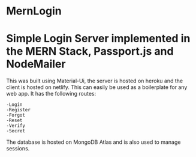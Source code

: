 # MernLogin
# Simple Login Server implemented in the MERN Stack, Passport.js and NodeMailer

This was built using Material-Ui, the server is hosted on heroku and the client is hosted on netlify.
This can easily be used as a boilerplate for any web app. It has the following routes:


    -Login
    -Register
    -Forgot
    -Reset
    -Verify
    -Secret

The database is hosted on MongoDB Atlas and is also used to manage sessions.




